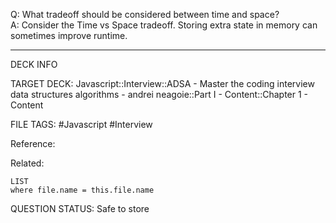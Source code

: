 Q: What tradeoff should be considered between time and space?  
A: Consider the Time vs Space tradeoff. Storing extra state in memory can sometimes improve runtime.
<!--ID: 1693659899396-->

---

DECK INFO

TARGET DECK: Javascript::Interview::ADSA - Master the coding interview data structures algorithms - andrei neagoie::Part I - Content::Chapter 1 - Content

FILE TAGS: #Javascript #Interview

Reference:

Related:

```dataview
LIST
where file.name = this.file.name
```


QUESTION STATUS: Safe to store
